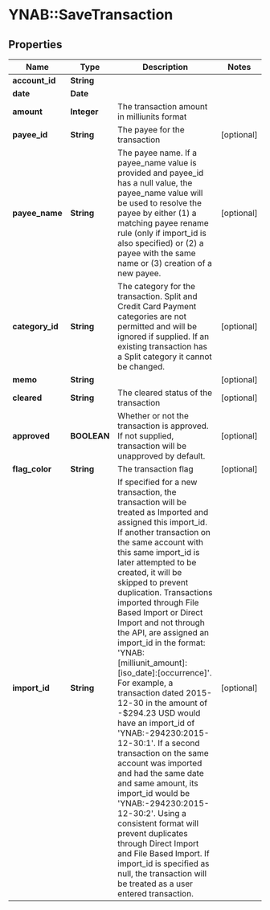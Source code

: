 # YNAB::SaveTransaction

## Properties
Name | Type | Description | Notes
------------ | ------------- | ------------- | -------------
**account_id** | **String** |  | 
**date** | **Date** |  | 
**amount** | **Integer** | The transaction amount in milliunits format | 
**payee_id** | **String** | The payee for the transaction | [optional] 
**payee_name** | **String** | The payee name.  If a payee_name value is provided and payee_id has a null value, the payee_name value will be used to resolve the payee by either (1) a matching payee rename rule (only if import_id is also specified) or (2) a payee with the same name or (3) creation of a new payee. | [optional] 
**category_id** | **String** | The category for the transaction.  Split and Credit Card Payment categories are not permitted and will be ignored if supplied.  If an existing transaction has a Split category it cannot be changed. | [optional] 
**memo** | **String** |  | [optional] 
**cleared** | **String** | The cleared status of the transaction | [optional] 
**approved** | **BOOLEAN** | Whether or not the transaction is approved.  If not supplied, transaction will be unapproved by default. | [optional] 
**flag_color** | **String** | The transaction flag | [optional] 
**import_id** | **String** | If specified for a new transaction, the transaction will be treated as Imported and assigned this import_id.  If another transaction on the same account with this same import_id is later attempted to be created, it will be skipped to prevent duplication.  Transactions imported through File Based Import or Direct Import and not through the API, are assigned an import_id in the format: &#39;YNAB:[milliunit_amount]:[iso_date]:[occurrence]&#39;.  For example, a transaction dated 2015-12-30 in the amount of -$294.23 USD would have an import_id of &#39;YNAB:-294230:2015-12-30:1&#39;.  If a second transaction on the same account was imported and had the same date and same amount, its import_id would be &#39;YNAB:-294230:2015-12-30:2&#39;.  Using a consistent format will prevent duplicates through Direct Import and File Based Import.  If import_id is specified as null, the transaction will be treated as a user entered transaction. | [optional] 



